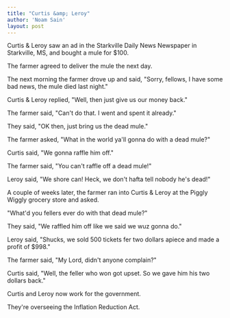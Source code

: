 ```yaml
---
title: "Curtis &amp; Leroy"
author: 'Noam Sain'
layout: post
---
```


Curtis &amp; Leroy saw an ad in the Starkville Daily News Newspaper in Starkville, MS, and bought a mule for $100.

The farmer agreed to deliver the mule the next day.

The next morning the farmer drove up and said, "Sorry, fellows, I have some bad news, the mule died last night."

Curtis &amp; Leroy replied, "Well, then just give us our money back."

The farmer said, "Can't do that. I went and spent it already."

They said, "OK then, just bring us the dead mule."

The farmer asked, "What in the world ya'll gonna do with a dead mule?"

Curtis said, "We gonna raffle him off."

The farmer said, "You can't raffle off a dead mule!"

Leroy said, "We shore can! Heck, we don't hafta tell nobody he's dead!"

A couple of weeks later, the farmer ran into Curtis &amp; Leroy at the Piggly Wiggly grocery store and asked.

"What'd you fellers ever do with that dead mule?"

They said, "We raffled him off like we said we wuz gonna do."

Leroy said, "Shucks, we sold 500 tickets fer two dollars apiece and made a profit of $998."

The farmer said, "My Lord, didn't anyone complain?"

Curtis said, "Well, the feller who won got upset. So we gave him his two dollars back."

Curtis and Leroy now work for the government.

They're overseeing the Inflation Reduction Act.